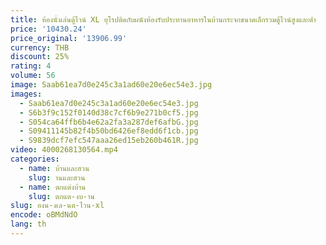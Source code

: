 ```yaml
---
title: ห้องนั่งเล่นตู้ไวน์ XL ยุโรปติดกับผนังห้องรับประทานอาหารในบ้านกระจกขนาดเล็กรวมตู้ไวน์สูงและต่ํา
price: '10430.24'
price_original: '13906.99'
currency: THB
discount: 25%
rating: 4
volume: 56
image: Saab61ea7d0e245c3a1ad60e20e6ec54e3.jpg
images:
  - Saab61ea7d0e245c3a1ad60e20e6ec54e3.jpg
  - S6b3f9c152f0140d38c7cf6b9e271b0cf5.jpg
  - S054ca64ffb6b4e62a2fa3a287def6afbG.jpg
  - S09411145b82f4b50bd6426ef8edd6f1cb.jpg
  - S9839dcf7efc547aaa26ed15eb260b461R.jpg
video: 4000268130564.mp4
categories:
  - name: บ้านและสวน
    slug: านและสวน
  - name: ตกแต่งบ้าน
    slug: ตกแต-งบ-าน
slug: องน-งเล-นต-ไวน-xl
encode: oBMdNdO
lang: th
---
```

  